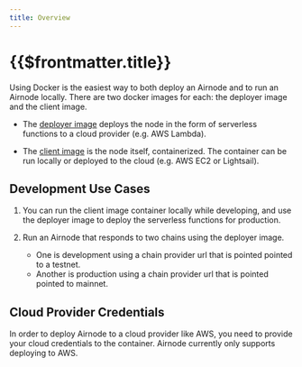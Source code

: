 ```yaml
---
title: Overview
---
```


# {{$frontmatter.title}}

<TocHeader />
<TOC class="table-of-contents" :include-level="[2,3]" />

Using Docker is the easiest way to both deploy an Airnode and to run an Airnode locally. There are two docker images for each: the deployer image and the client image. 

- The [deployer image](./deployer-image.md) deploys the node in the form of serverless functions to a cloud provider (e.g. AWS Lambda). 

- The [client image](client-image.md) is the node itself, containerized. The container can be run locally or deployed to the cloud (e.g. AWS EC2 or Lightsail). 

## Development Use Cases

1. You can run the client image container locally while developing, and use the deployer image to deploy the serverless functions for production.

2. Run an Airnode that responds to two chains using the deployer image.
 
   - One is development using a chain provider url that is pointed pointed to a testnet.
   - Another is production using a chain provider url that is pointed pointed to mainnet. 
   
## Cloud Provider Credentials

In order to deploy Airnode to a cloud provider like AWS, you need to provide your cloud credentials to the container. Airnode currently only supports deploying to AWS.
